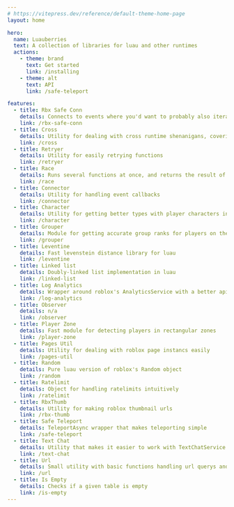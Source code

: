 ```yaml
---
# https://vitepress.dev/reference/default-theme-home-page
layout: home

hero:
  name: Luauberries
  text: A collection of libraries for luau and other runtimes
  actions:
    - theme: brand
      text: Get started
      link: /installing
    - theme: alt
      text: API
      link: /safe-teleport

features:
  - title: Rbx Safe Conn
    details: Connects to events where you'd want to probably also iterate over an array and call the same callback on every array item
    link: /rbx-safe-conn
  - title: Cross
    details: Utility for dealing with cross runtime shenanigans, covering the bear necessities
    link: /cross
  - title: Retryer
    details: Utility for easily retrying functions
    link: /retryer
  - title: Race
    details: Runs several functions at once, and returns the result of the function that completes first
    link: /race
  - title: Connector
    details: Utility for handling event callbacks
    link: /connector
  - title: Character
    details: Utility for getting better types with player characters in roblox
    link: /character
  - title: Grouper
    details: Module for getting accurate group ranks for players on the server, and detecting rank changes
    link: /grouper
  - title: Leventine
    details: Fast levenstein distance library for luau
    link: /leventine
  - title: Linked list
    details: Doubly-linked list implementation in luau
    link: /linked-list
  - title: Log Analytics
    details: Wrapper around roblox's AnalyticsService with a better api
    link: /log-analytics
  - title: Observer
    details: n/a
    link: /observer
  - title: Player Zone
    details: Fast module for detecting players in rectangular zones
    link: /player-zone
  - title: Pages Util
    details: Utility for dealing with roblox page instancs easily
    link: /pages-util
  - title: Random
    details: Pure luau version of roblox's Random object
    link: /random
  - title: Ratelimit
    details: Object for handling ratelimits intuitively
    link: /ratelimit
  - title: RbxThumb
    details: Utility for making roblox thumbnail urls
    link: /rbx-thumb
  - title: Safe Teleport
    details: TeleportAsync wrapper that makes teleporting simple
    link: /safe-teleport
  - title: Text Chat
    details: Utility that makes it easier to work with TextChatService
    link: /text-chat
  - title: Url
    details: Small utility with basic functions handling url querys and encoding/decoding urls
    link: /url
  - title: Is Empty
    details: Checks if a given table is empty
    link: /is-empty
---
```

